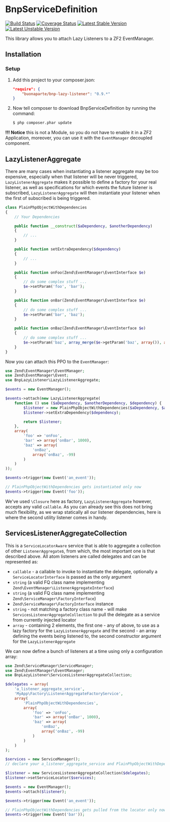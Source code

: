 BnpServiceDefinition
====================

[![Build Status](https://travis-ci.org/buonaparte/BnpLazyListener.svg?branch=master)](https://travis-ci.org/buonaparte/BnpLazyListener)
[![Coverage Status](https://img.shields.io/coveralls/buonaparte/BnpLazyListener.svg)](https://coveralls.io/r/buonaparte/BnpLazyListener?branch=master)
[![Latest Stable Version](https://poser.pugx.org/buonaparte/bnp-lazy-listener/v/stable.svg)](https://packagist.org/packages/buonaparte/bnp-lazy-listener)
[![Latest Unstable Version](https://poser.pugx.org/buonaparte/bnp-lazy-listener/v/unstable.svg)](https://packagist.org/packages/buonaparte/bnp-lazy-listener)

This library allows you to attach Lazy Listeners to a ZF2 EventManager.

Installation
------------

### Setup
1. Add this project to your composer.json:

    ```json
    "require": {
        "buonaparte/bnp-lazy-listener": "0.9.*"
    }
    ```

2. Now tell composer to download BnpServiceDefinition by running the command:

    ```bash
    $ php composer.phar update
    ```

**!!! Notice** this is not a Module, so you do not have to enable it in a ZF2 Application, moreover, you can use it
with the `EventManager` decoupled component.

LazyListenerAggregate
---------------------

There are many cases when instantiating a listener aggregate may be too expensive, especially when that listener will
be never triggered, `LazyListenerAggregate` makes it possible to define a factory for your real listener, as well as
specifications for which events the future listener is subscribed, `LazyListenerAggregate` will then instantiate your
listener when the first of subscribed is being triggered.

```php
class PlainPhpObjectWithDependencies
{
    // Your Dependencies

    public function __construct($aDependency, $anotherDependency)
    {
        // ...
    }

    public function setExtraDependency($dependency)
    {
        // ...
    }

    public function onFoo(Zend\EventManager\EventInterface $e)
    {
        // do some complex stuff ...
        $e->setParam('foo', 'bar');
    }

    public function onBar(Zend\EventManager\EventInterface $e)
    {
        // do some complex stuff ...
        $e->setParam('bar', 'baz');
    }

    public function onBaz(Zend\EventManager\EventInterface $e)
    {
        // do some complex stuff ...
        $e->setParam('baz', array_merge($e->getParam('baz', array()), array('element'));
    }
}
```

Now you can attach this PPO to the `EventManager`:

```php
use Zend\EventManager\EventManager;
use Zend\EventManager\Event;
use BnpLazyListener\LazyListenerAggregate;

$events = new EventManager();

$events->attach(new LazyListenerAggregate(
    function () use ($aDependency, $anotherDependency, $dependency) {
        $listener = new PlainPhpObjectWithDependencies($aDependency, $anotherDependency);
        $listener->setExtraDependency($dependency);

        return $listener;
    },
    array(
        'foo' => 'onFoo',
        'bar' => array('onBar', 1000),
        'baz' => array(
            'onBaz',
            array('onBaz', -99)
        )
    )
));

$events->trigger(new Event('an_event'));

// PlainPhpObjectWithDependencies gets instantiated only now
$events->trigger(new Event('foo'));
```

We've used `\Closure` here as factory, `LazyListenerAggregate` however, accepts any valid `callable`. As you can already
see this does not bring much flexibility, as we wrap statically all our listener dependencies, here is where the second
utility listener comes in handy.

ServicesListenerAggregateCollection
-----------------------------------

This is a `ServiceLocatorAware` service that is able to aggregate a collection of other `ListenerAggregate`s, from which,
the most important one is that described above.
All atom listeners are called delegates and can be represented as:

* `callable` - a callable to invoke to instantiate the delegate, optionally a `ServiceLocatorInterface`
is passed as the only argument
* `string` (a valid FQ class name implementing `Zend\EventManager\ListenerAggregateInterface`)
* `string` (a valid FQ class name implementing `Zend\ServiceManager\FactoryInterface`)
* `Zend\ServiceManager\FactoryInterface` instance
* `string` - not matching a factory class name - will make `ServicesListenerAggregateCollection` to pull the delegate
as a service from currently injected locator
* `array` - containing 2 elements, the first one - any of above, to use as a lazy factory for the `LazyListenerAggregate`
and the second - an array defining the events being listened to, the second constructor argument for the `LazyListenerAggregate`

We can now define a bunch of listeners at a time using only a configuration array:

```php
use Zend\ServiceManager\ServiceManager;
use Zend\EventManager\EventManager;
use BnpLazyListener\ServicesListenerAggregateCollection;

$delegates = array(
    'a_listener_aggregate_service',
    'MyApp\Factory\ListenerAggregateFactoryService',
    array(
        'PlainPhpObjectWithDependencies',
        array(
            'foo' => 'onFoo',
            'bar' => array('onBar', 1000),
            'baz' => array(
                'onBaz',
                array('onBaz', -99)
            )
        )
    )
);

$services = new ServiceManager();
// declare your a_listener_aggregate_service and PlainPhpObjectWithDependencies services in the container

$listener = new ServicesListenerAggregateCollection($delegates);
$listener->setServiceLocator($services);

$events = new EventManager();
$events->attach($listener);

$events->trigger(new Event('an_event'));

// PlainPhpObjectWithDependencies gets pulled from the locator only now
$events->trigger(new Event('bar'));
```